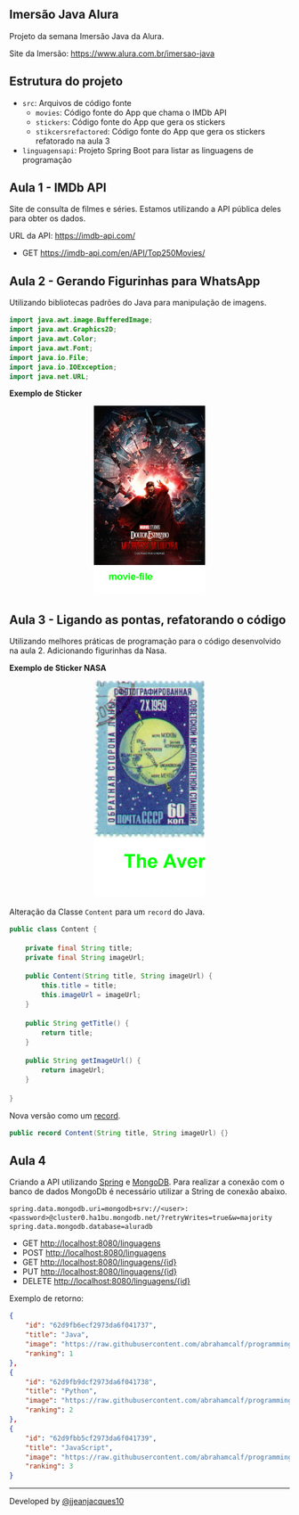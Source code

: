 ## Imersão Java Alura

Projeto da semana Imersão Java da Alura.

Site da Imersão: <https://www.alura.com.br/imersao-java>

## Estrutura do projeto

- `src`: Arquivos de código fonte
  - `movies`: Código fonte do App que chama o IMDb API
  - `stickers`: Código fonte do App que gera os stickers
  - `stikcersrefactored`: Código fonte do App que gera os stickers refatorado na aula 3
- `linguagensapi`: Projeto Spring Boot para listar as linguagens de programação

## Aula 1 - IMDb API

Site de consulta de filmes e séries. Estamos utilizando a API pública deles para obter os dados.

URL da API: <https://imdb-api.com/>

- GET <https://imdb-api.com/en/API/Top250Movies/>

## Aula 2 - Gerando Figurinhas para WhatsApp

Utilizando bibliotecas padrões do Java para manipulação de imagens.

``` java
import java.awt.image.BufferedImage;
import java.awt.Graphics2D;
import java.awt.Color;
import java.awt.Font;
import java.io.File;
import java.io.IOException;
import java.net.URL;
```

**Exemplo de Sticker**

<center>
  <img src="src\stickers\images\output\movie-file.png" width="200" alt="Sticker"/>
</center>

## Aula 3 - Ligando as pontas, refatorando o código

Utilizando melhores práticas de programação para o código desenvolvido na aula 2. Adicionando figurinhas da Nasa.

**Exemplo de Sticker NASA**

<center>
  <img src="src\stickersrefactored\images\output\The Averted Side Of The Moon.png" width="200" alt="Sticker"/>
</center>

Alteração da Classe `Content` para um `record` do Java.

``` java
public class Content {

    private final String title;
    private final String imageUrl;

    public Content(String title, String imageUrl) {
        this.title = title;
        this.imageUrl = imageUrl;
    }

    public String getTitle() {
        return title;
    }

    public String getImageUrl() {
        return imageUrl;
    }

}
```

Nova versão como um [record](https://www.guiadojava.com.br/2021/04/java-records.html).

``` java
public record Content(String title, String imageUrl) {}
```

## Aula 4

Criando a API utilizando [Spring](https://spring.io/) e [MongoDB](https://cloud.mongodb.com/). Para realizar a conexão com o banco de dados MongoDb é necessário utilizar a String de conexão abaixo.

``` application.properties
spring.data.mongodb.uri=mongodb+srv://<user>:<password>@cluster0.ha1bu.mongodb.net/?retryWrites=true&w=majority
spring.data.mongodb.database=aluradb
```

- GET <http://localhost:8080/linguagens>
- POST <http://localhost:8080/linguagens>
- GET <http://localhost:8080/linguagens/{id}>
- PUT <http://localhost:8080/linguagens/{id}>
- DELETE <http://localhost:8080/linguagens/{id}>

Exemplo de retorno:

``` json
{
    "id": "62d9fb6ecf2973da6f041737",
    "title": "Java",
    "image": "https://raw.githubusercontent.com/abrahamcalf/programming-languages-logos/master/src/java/java_128x128.png",
    "ranking": 1
},
{
    "id": "62d9fb9dcf2973da6f041738",
    "title": "Python",
    "image": "https://raw.githubusercontent.com/abrahamcalf/programming-languages-logos/master/src/python/python_128x128.png",
    "ranking": 2
},
{
    "id": "62d9fbb5cf2973da6f041739",
    "title": "JavaScript",
    "image": "https://raw.githubusercontent.com/abrahamcalf/programming-languages-logos/master/src/javascript/javascript_128x128.png",
    "ranking": 3
}
```

---
Developed by [@jjeanjacques10](https://twitter.com/jjeanjacques10)
